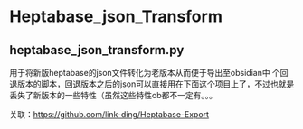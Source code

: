 # Heptabase_json_Transform
## heptabase_json_transform.py
用于将新版heptabase的json文件转化为老版本从而便于导出至obsidian中
个回退版本的脚本，回退版本之后的json可以直接用在下面这个项目上了，不过也就是丢失了新版本的一些特性（虽然这些特性ob都不一定有。。。

关联：https://github.com/link-ding/Heptabase-Export
